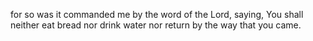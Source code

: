 for so was it commanded me by the word of the Lord, saying, You shall neither eat bread nor drink water nor return by the way that you came.
